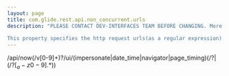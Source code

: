 ```yaml
---
layout: page
title: com.glide.rest.api.non_concurrent.urls
description: "PLEASE CONTACT DEV-INTERFACES TEAM BEFORE CHANGING. More info at KB0683357 This property specifies the http request urls(as a regular expression) that RESTAPIProcessor can not process concurrently. These http requests are processed one at a time."
---
```

/api/now(/v[0-9]+)?/ui/(impersonate|date_time|navigator|page_timing)(/?$|(/?[_a-z0-9].*$))